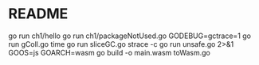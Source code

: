 # README

go run ch1/hello
go run ch1/packageNotUsed.go
GODEBUG=gctrace=1 go run gColl.go
time go run sliceGC.go
strace -c go run unsafe.go 2>&1
GOOS=js GOARCH=wasm go build -o main.wasm toWasm.go
